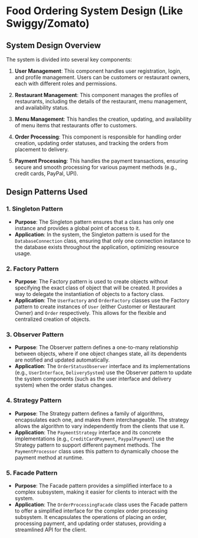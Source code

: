 # Food Ordering System Design (Like Swiggy/Zomato)

## System Design Overview

The system is divided into several key components:

1. **User Management**: This component handles user registration, login, and profile management. Users can be customers or restaurant owners, each with different roles and permissions.

2. **Restaurant Management**: This component manages the profiles of restaurants, including the details of the restaurant, menu management, and availability status.

3. **Menu Management**: This handles the creation, updating, and availability of menu items that restaurants offer to customers.

4. **Order Processing**: This component is responsible for handling order creation, updating order statuses, and tracking the orders from placement to delivery.

5. **Payment Processing**: This handles the payment transactions, ensuring secure and smooth processing for various payment methods (e.g., credit cards, PayPal, UPI).

## Design Patterns Used

### 1. Singleton Pattern

- **Purpose**: The Singleton pattern ensures that a class has only one instance and provides a global point of access to it.
- **Application**: In the system, the Singleton pattern is used for the `DatabaseConnection` class, ensuring that only one connection instance to the database exists throughout the application, optimizing resource usage.

### 2. Factory Pattern

- **Purpose**: The Factory pattern is used to create objects without specifying the exact class of object that will be created. It provides a way to delegate the instantiation of objects to a factory class.
- **Application**: The `UserFactory` and `OrderFactory` classes use the Factory pattern to create instances of `User` (either Customer or Restaurant Owner) and `Order` respectively. This allows for the flexible and centralized creation of objects.

### 3. Observer Pattern

- **Purpose**: The Observer pattern defines a one-to-many relationship between objects, where if one object changes state, all its dependents are notified and updated automatically.
- **Application**: The `OrderStatusObserver` interface and its implementations (e.g., `UserInterface`, `DeliverySystem`) use the Observer pattern to update the system components (such as the user interface and delivery system) when the order status changes.

### 4. Strategy Pattern

- **Purpose**: The Strategy pattern defines a family of algorithms, encapsulates each one, and makes them interchangeable. The strategy allows the algorithm to vary independently from the clients that use it.
- **Application**: The `PaymentStrategy` interface and its concrete implementations (e.g., `CreditCardPayment`, `PaypalPayment`) use the Strategy pattern to support different payment methods. The `PaymentProcessor` class uses this pattern to dynamically choose the payment method at runtime.

### 5. Facade Pattern

- **Purpose**: The Facade pattern provides a simplified interface to a complex subsystem, making it easier for clients to interact with the system.
- **Application**: The `OrderProcessingFacade` class uses the Facade pattern to offer a simplified interface for the complex order processing subsystem. It encapsulates the operations of placing an order, processing payment, and updating order statuses, providing a streamlined API for the client.


